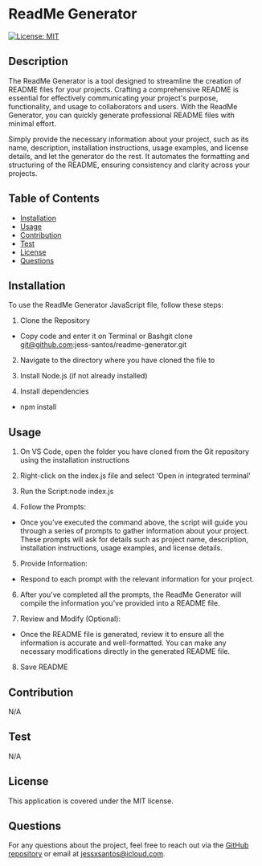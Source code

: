 
# ReadMe Generator

[![License: MIT](https://img.shields.io/badge/License-MIT-yellow.svg)](https://opensource.org/licenses/MIT)

## Description
The ReadMe Generator is a tool designed to streamline the creation of README files for your projects. Crafting a comprehensive README is essential for effectively communicating your project's purpose, functionality, and usage to collaborators and users. With the ReadMe Generator, you can quickly generate professional README files with minimal effort. 

Simply provide the necessary information about your project, such as its name, description, installation instructions, usage examples, and license details, and let the generator do the rest. It automates the formatting and structuring of the README, ensuring consistency and clarity across your projects.

## Table of Contents
- [Installation](#installation)
- [Usage](#usage)
- [Contribution](#contribution)
- [Test](#test)
- [License](#license)
- [Questions](#questions)

## Installation
To use the ReadMe Generator JavaScript file, follow these steps:

1. Clone the Repository
- Copy code and enter it on Terminal or Bashgit clone git@github.com:jess-santos/readme-generator.git

2. Navigate to the directory where you have cloned the file to

3. Install Node.js (if not already installed)

4. Install dependencies
- npm install

## Usage
1. On VS Code, open the folder you have cloned from the Git repository using the installation instructions

2. Right-click on the index.js file and select ‘Open in integrated terminal’

3. Run the Script:node index.js 

4. Follow the Prompts:
- Once you've executed the command above, the script will guide you through a series of prompts to gather information about your project. These prompts will ask for details such as project name, description, installation instructions, usage examples, and license details.

5. Provide Information:
- Respond to each prompt with the relevant information for your project. 

6. After you've completed all the prompts, the ReadMe Generator will compile the information you've provided into a README file.

7. Review and Modify (Optional):
- Once the README file is generated, review it to ensure all the information is accurate and well-formatted. You can make any necessary modifications directly in the generated README file.

8. Save README

## Contribution
N/A

## Test
N/A

## License
This application is covered under the MIT license.

## Questions
For any questions about the project, feel free to reach out via the [GitHub repository](https://github.com/jess-santos/readme-generator) or email at jessxsantos@icloud.com.

